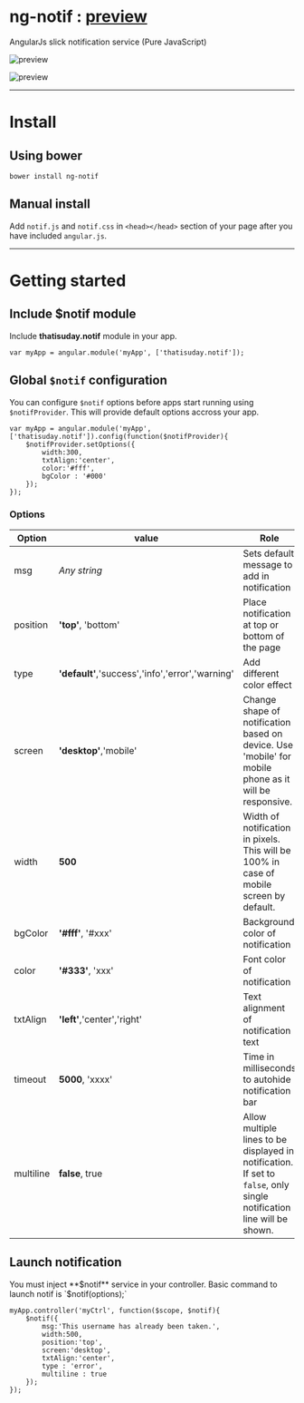 # ng-notif : [preview](https://rawgit.com/thatisuday/ng-notif/master/demo/index.html)
AngularJs slick notification service (Pure JavaScript)

![preview](http://i.imgur.com/lwi8DDe.png)

![preview](http://i.imgur.com/Q5f221P.png)

***

# Install
## Using bower
```
bower install ng-notif
```

## Manual install
Add `notif.js` and `notif.css` in `<head></head>` section of your page after you have included `angular.js`.

***

# Getting started
## Include $notif module
Include **thatisuday.notif** module in your app.
```
var myApp = angular.module('myApp', ['thatisuday.notif']);
```
## Global `$notif` configuration
You can configure `$notif` options before apps start running using `$notifProvider`. This will provide default options accross your app.
```
var myApp = angular.module('myApp', ['thatisuday.notif']).config(function($notifProvider){
	$notifProvider.setOptions({
		width:300,
		txtAlign:'center',
		color:'#fff',
		bgColor : '#000'
	});
});
```

### Options
| Option | value | Role |
| ------ | ----- | ---- |
| msg | _Any string_ | Sets default message to add in notification |
| position | **'top'**, 'bottom' | Place notification at top or bottom of the page |
| type | **'default'**,'success','info','error','warning' | Add different color effect |
| screen | **'desktop'**,'mobile' | Change shape of notification based on device. Use 'mobile' for mobile phone as it will be responsive.|
| width | **500** | Width of notification in pixels. This will be 100% in case of mobile screen by default. |
| bgColor | **'#fff'**, '#xxx' | Background color of notification |
| color | **'#333'**, 'xxx' | Font color of notification |
| txtAlign | **'left'**,'center','right' | Text alignment of notification text |
| timeout | **5000**, 'xxxx' | Time in milliseconds to autohide notification bar |
| multiline | **false**, true | Allow multiple lines to be displayed in notification. If set to `false`, only single notification line will be shown. |

## Launch notification
You must inject **$notif** service in your controller. Basic command to launch notif is `$notif(options);`

```
myApp.controller('myCtrl', function($scope, $notif){
	$notif({
		msg:'This username has already been taken.',
		width:500,
		position:'top',
		screen:'desktop',
		txtAlign:'center',
		type : 'error',
		multiline : true
	});
});
```












